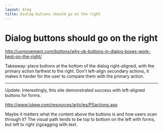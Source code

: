 ```yaml
---
layout: blog
title: Dialog buttons should go on the right
---
```


# Dialog buttons should go on the right

<a href="http://uxmovement.com/buttons/why-ok-buttons-in-dialog-boxes-work-best-on-the-right/">http://uxmovement.com/buttons/why-ok-buttons-in-dialog-boxes-work-best-on-the-right/</a>

Takeaway: place buttons at the bottom of the dialog right-aligned, with the
primary action farthest to the right. Don't left-align secondary actions, it
makes it harder for the user to compare them with the primary action.

* * *

Update: Interestingly, this site demonstrated success with left-aligned buttons for&nbsp;forms.

<a href="http://www.lukew.com/resources/articles/PSactions.asp">http://www.lukew.com/resources/articles/PSactions.asp</a>

Maybe it matters what the content above the buttons is and how users scan
through it? The visual path tends to be top to bottom on the left with forms,
but left to right zigzagging with text.
